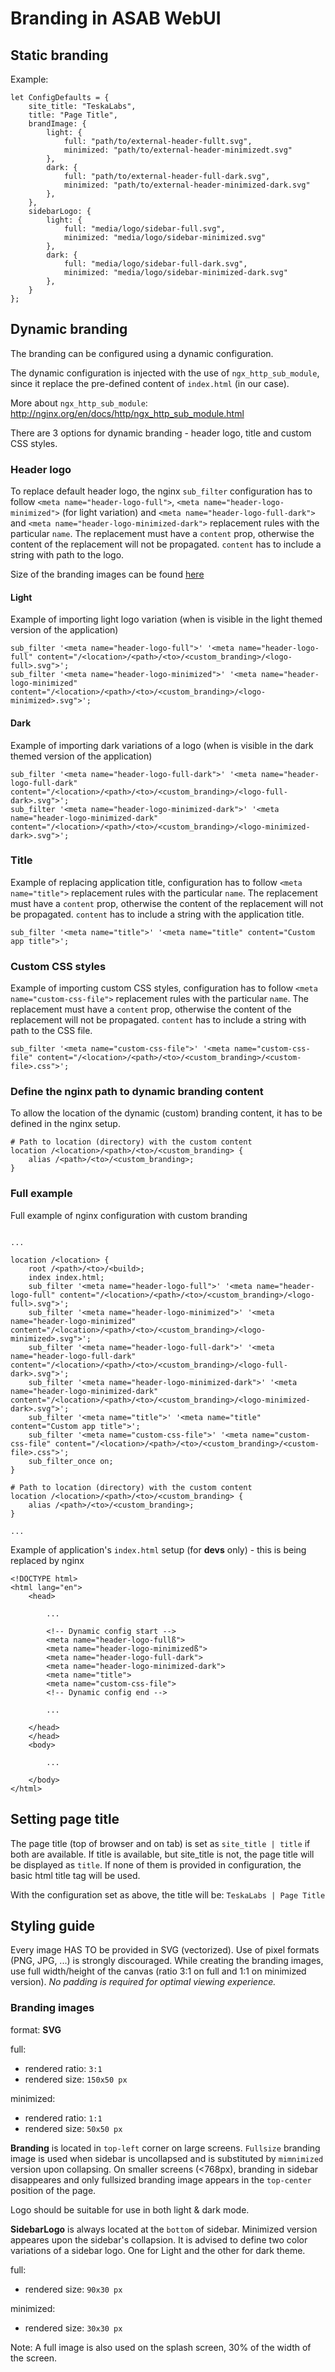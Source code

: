 # Branding in ASAB WebUI

## Static branding

Example:

```
let ConfigDefaults = {
	site_title: "TeskaLabs",
	title: "Page Title",
	brandImage: {
		light: {
			full: "path/to/external-header-fullt.svg",
			minimized: "path/to/external-header-minimizedt.svg"
		},
		dark: {
			full: "path/to/external-header-full-dark.svg",
			minimized: "path/to/external-header-minimized-dark.svg"
		},
	},
	sidebarLogo: {
		light: {
			full: "media/logo/sidebar-full.svg",
			minimized: "media/logo/sidebar-minimized.svg"
		},
		dark: {
			full: "media/logo/sidebar-full-dark.svg",
			minimized: "media/logo/sidebar-minimized-dark.svg"
		},
	}
};

```

## Dynamic branding

The branding can be configured using a dynamic configuration.

The dynamic configuration is injected with the use of `ngx_http_sub_module`, since it replace the pre-defined content of `index.html` (in our case).

More about `ngx_http_sub_module`: http://nginx.org/en/docs/http/ngx_http_sub_module.html


There are 3 options for dynamic branding - header logo, title and custom CSS styles.

### Header logo

To replace default header logo, the nginx `sub_filter` configuration has to follow `<meta name="header-logo-full">`, `<meta name="header-logo-minimized">` (for light variation) and `<meta name="header-logo-full-dark">` and `<meta name="header-logo-minimized-dark">` replacement rules with the particular `name`. The replacement must have a `content` prop, otherwise the content of the replacement will not be propagated. `content` has to include a string with path to the logo.

Size of the branding images can be found [here](#branding-images)

#### Light

Example of importing light logo variation (when is visible in the light themed version of the application)

```
sub_filter '<meta name="header-logo-full">' '<meta name="header-logo-full" content="/<location>/<path>/<to>/<custom_branding>/<logo-full>.svg">';
sub_filter '<meta name="header-logo-minimized">' '<meta name="header-logo-minimized" content="/<location>/<path>/<to>/<custom_branding>/<logo-minimized>.svg">';
```

#### Dark

Example of importing dark variations of a logo (when is visible in the dark themed version of the application)

```
sub_filter '<meta name="header-logo-full-dark">' '<meta name="header-logo-full-dark" content="/<location>/<path>/<to>/<custom_branding>/<logo-full-dark>.svg">';
sub_filter '<meta name="header-logo-minimized-dark">' '<meta name="header-logo-minimized-dark" content="/<location>/<path>/<to>/<custom_branding>/<logo-minimized-dark>.svg">';
```

### Title

Example of replacing application title, configuration has to follow `<meta name="title">` replacement rules with the particular `name`. The replacement must have a `content` prop, otherwise the content of the replacement will not be propagated. `content` has to include a string with the application title.

```
sub_filter '<meta name="title">' '<meta name="title" content="Custom app title">';
```

### Custom CSS styles

Example of importing custom CSS styles, configuration has to follow `<meta name="custom-css-file">` replacement rules with the particular `name`. The replacement must have a `content` prop, otherwise the content of the replacement will not be propagated. `content` has to include a string with path to the CSS file.

```
sub_filter '<meta name="custom-css-file">' '<meta name="custom-css-file" content="/<location>/<path>/<to>/<custom_branding>/<custom-file>.css">';
```

### Define the nginx path to dynamic branding content

To allow the location of the dynamic (custom) branding content, it has to be defined in the nginx setup.

```
# Path to location (directory) with the custom content
location /<location>/<path>/<to>/<custom_branding> {
	alias /<path>/<to>/<custom_branding>;
}
```

### Full example

Full example of nginx configuration with custom branding

```

...

location /<location> {
	root /<path>/<to>/<build>;
	index index.html;
	sub_filter '<meta name="header-logo-full">' '<meta name="header-logo-full" content="/<location>/<path>/<to>/<custom_branding>/<logo-full>.svg">';
	sub_filter '<meta name="header-logo-minimized">' '<meta name="header-logo-minimized" content="/<location>/<path>/<to>/<custom_branding>/<logo-minimized>.svg">';
	sub_filter '<meta name="header-logo-full-dark">' '<meta name="header-logo-full-dark" content="/<location>/<path>/<to>/<custom_branding>/<logo-full-dark>.svg">';
	sub_filter '<meta name="header-logo-minimized-dark">' '<meta name="header-logo-minimized-dark" content="/<location>/<path>/<to>/<custom_branding>/<logo-minimized-dark>.svg">';
	sub_filter '<meta name="title">' '<meta name="title" content="Custom app title">';
	sub_filter '<meta name="custom-css-file">' '<meta name="custom-css-file" content="/<location>/<path>/<to>/<custom_branding>/<custom-file>.css">';
	sub_filter_once on;
}

# Path to location (directory) with the custom content
location /<location>/<path>/<to>/<custom_branding> {
	alias /<path>/<to>/<custom_branding>;
}

...

```

Example of application's `index.html` setup (for **devs** only) - this is being replaced by nginx

```
<!DOCTYPE html>
<html lang="en">
	<head>

		...

		<!-- Dynamic config start -->
		<meta name="header-logo-fullß">
		<meta name="header-logo-minimizedß">
		<meta name="header-logo-full-dark">
		<meta name="header-logo-minimized-dark">
		<meta name="title">
		<meta name="custom-css-file">
		<!-- Dynamic config end -->

		...

	</head>
	</head>
	<body>

		...

	</body>
</html>
```


## Setting page title
The page title (top of browser and on tab) is set as `site_title | title` if both are available.
If title is available, but site_title is not, the page title will be displayed as `title`.
If none of them is provided in configuration, the basic html title tag will be used.

With the configuration set as above, the title will be: `TeskaLabs | Page Title`


## Styling guide

Every image HAS TO be provided in SVG (vectorized).
Use of pixel formats (PNG, JPG, ...) is strongly discouraged.
While creating the branding images, use full width/height of the canvas (ratio 3:1 on full and 1:1 on minimized version). <em>No padding is required for optimal viewing experience.</em>

### Branding images

format: **SVG**


full:
 * rendered ratio: `3:1`
 * rendered size: `150x50 px`

minimized:
 * rendered ratio: `1:1`
 * rendered size: `50x50 px`


**Branding** is located in `top-left` corner on large screens. `Fullsize` branding image is used when sidebar is uncollapsed and is substituted by `mimnimized` version upon collapsing. On smaller screens (<768px), branding in sidebar disappeares and only fullsized branding image appears in the `top-center` position of the page.

Logo should be suitable for use in both light & dark mode. 


**SidebarLogo** is always located at the `bottom` of sidebar. Minimized version appeares upon the sidebar's collapsion. It is advised to define two color variations of a sidebar logo. One for Light and the other for dark theme.

full:
 * rendered size: `90x30 px`

minimized:
 * rendered size: `30x30 px`

Note: A full image is also used on the splash screen, 30% of the width of the screen.
